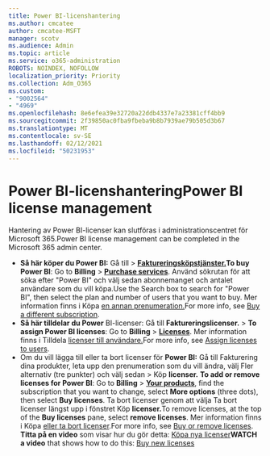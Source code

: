 ```yaml
---
title: Power BI-licenshantering
ms.author: cmcatee
author: cmcatee-MSFT
manager: scotv
ms.audience: Admin
ms.topic: article
ms.service: o365-administration
ROBOTS: NOINDEX, NOFOLLOW
localization_priority: Priority
ms.collection: Adm_O365
ms.custom:
- "9002564"
- "4969"
ms.openlocfilehash: 8e6efea39e32720a22ddb4337e7a23381cff4bb9
ms.sourcegitcommit: 2f39850ac0fba9fbeba9b8b7939ae79b505d3b67
ms.translationtype: MT
ms.contentlocale: sv-SE
ms.lasthandoff: 02/12/2021
ms.locfileid: "50231953"
---
```

# <a name="power-bi-license-management"></a><span data-ttu-id="a9868-102">Power BI-licenshantering</span><span class="sxs-lookup"><span data-stu-id="a9868-102">Power BI license management</span></span>

<span data-ttu-id="a9868-103">Hantering av Power BI-licenser kan slutföras i administrationscentret för Microsoft 365.</span><span class="sxs-lookup"><span data-stu-id="a9868-103">Power BI license management can be completed in the Microsoft 365 admin center.</span></span>

- <span data-ttu-id="a9868-104">**Så här köper du Power BI:** Gå till  \> **[Faktureringsköpstjänster.](https://go.microsoft.com/fwlink/p/?linkid=868433)**</span><span class="sxs-lookup"><span data-stu-id="a9868-104">**To buy Power BI**: Go to **Billing** \> **[Purchase services](https://go.microsoft.com/fwlink/p/?linkid=868433)**.</span></span> <span data-ttu-id="a9868-105">Använd sökrutan för att söka efter "Power BI" och välj sedan abonnemanget och antalet användare som du vill köpa.</span><span class="sxs-lookup"><span data-stu-id="a9868-105">Use the Search box to search for "Power BI", then select the plan and number of users that you want to buy.</span></span> <span data-ttu-id="a9868-106">Mer information finns i Köpa [en annan prenumeration.](https://docs.microsoft.com/microsoft-365/commerce/try-or-buy-microsoft-365#buy-a-different-subscription)</span><span class="sxs-lookup"><span data-stu-id="a9868-106">For more info, see [Buy a different subscription](https://docs.microsoft.com/microsoft-365/commerce/try-or-buy-microsoft-365#buy-a-different-subscription).</span></span>
- <span data-ttu-id="a9868-107">**Så här tilldelar du Power** BI-licenser: Gå till **Faktureringslicenser.**  >  **[](https://go.microsoft.com/fwlink/p/?linkid=842264)**</span><span class="sxs-lookup"><span data-stu-id="a9868-107">**To assign Power BI licenses**: Go to **Billing** > **[Licenses](https://go.microsoft.com/fwlink/p/?linkid=842264)**.</span></span> <span data-ttu-id="a9868-108">Mer information finns i Tilldela [licenser till användare.](https://docs.microsoft.com/microsoft-365/admin/manage/assign-licenses-to-users)</span><span class="sxs-lookup"><span data-stu-id="a9868-108">For more info, see [Assign licenses to users](https://docs.microsoft.com/microsoft-365/admin/manage/assign-licenses-to-users).</span></span>
- <span data-ttu-id="a9868-109">Om du vill lägga till eller ta bort licenser för **Power BI:** Gå till Fakturering dina produkter, leta upp den prenumeration som du vill ändra, välj Fler alternativ (tre punkter) och välj sedan  >  **[](https://go.microsoft.com/fwlink/p/?linkid=842054)** Köp **licenser.** </span><span class="sxs-lookup"><span data-stu-id="a9868-109">**To add or remove licenses for Power BI**: Go to **Billing** > **[Your products](https://go.microsoft.com/fwlink/p/?linkid=842054)**, find the subscription that you want to change, select **More options** (three dots), then select **Buy licenses**.</span></span> <span data-ttu-id="a9868-110">Ta bort licenser genom att  välja Ta bort licenser längst upp i fönstret Köp **licenser.**</span><span class="sxs-lookup"><span data-stu-id="a9868-110">To remove licenses, at the top of the **Buy licenses** pane, select **remove licenses**.</span></span> <span data-ttu-id="a9868-111">Mer information finns i Köpa [eller ta bort licenser](https://docs.microsoft.com/microsoft-365/commerce/licenses/buy-licenses).</span><span class="sxs-lookup"><span data-stu-id="a9868-111">For more info, see [Buy or remove licenses](https://docs.microsoft.com/microsoft-365/commerce/licenses/buy-licenses).</span></span>\
<span data-ttu-id="a9868-112">**Titta på en video** som visar hur du gör detta: [Köpa nya licenser](https://go.microsoft.com/fwlink/p/?linkid=2154857)</span><span class="sxs-lookup"><span data-stu-id="a9868-112">**WATCH a video** that shows how to do this: [Buy new licenses](https://go.microsoft.com/fwlink/p/?linkid=2154857)</span></span>